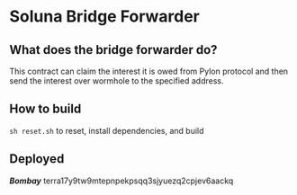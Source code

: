 # Soluna Bridge Forwarder

## What does the bridge forwarder do?

This contract can claim the interest it is owed from Pylon protocol and then send the interest over wormhole to the specified address.

## How to build

`sh reset.sh` to reset, install dependencies, and build

## Deployed

***Bombay***
terra17y9tw9mtepnpekpsqq3sjyuezq2cpjev6aackq
